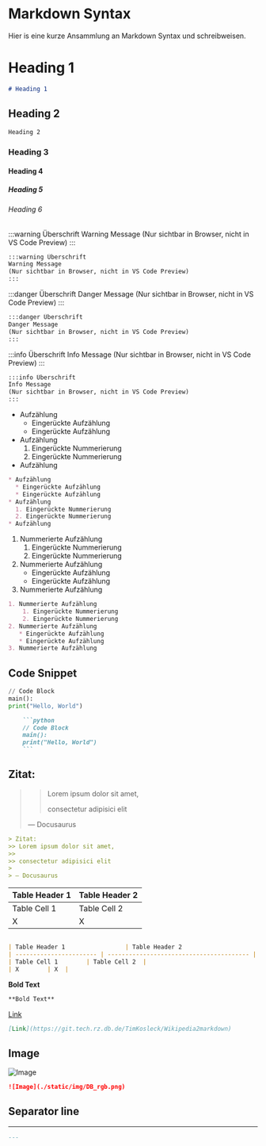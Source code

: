 # Markdown Syntax

Hier is eine kurze Ansammlung an Markdown Syntax und schreibweisen.

# Heading 1
```markdown
# Heading 1
```

## Heading 2
```markdown
Heading 2
```

### Heading 3
#### Heading 4
##### Heading 5
###### Heading 6

:::warning Überschrift
Warning Message 
(Nur sichtbar in Browser, nicht in VS Code Preview)
:::
```markdown
:::warning Überschrift
Warning Message 
(Nur sichtbar in Browser, nicht in VS Code Preview)
:::
```

:::danger Überschrift
Danger Message 
(Nur sichtbar in Browser, nicht in VS Code Preview)
:::

```markdown
:::danger Überschrift
Danger Message
(Nur sichtbar in Browser, nicht in VS Code Preview)
:::
```

:::info Überschrift
Info Message
(Nur sichtbar in Browser, nicht in VS Code Preview)
:::

```markdown
:::info Überschrift
Info Message
(Nur sichtbar in Browser, nicht in VS Code Preview)
:::
```

* Aufzählung
  * Eingerückte Aufzählung
  * Eingerückte Aufzählung
* Aufzählung
  1. Eingerückte Nummerierung
  2. Eingerückte Nummerierung
* Aufzählung

```markdown
* Aufzählung
  * Eingerückte Aufzählung
  * Eingerückte Aufzählung
* Aufzählung
  1. Eingerückte Nummerierung
  2. Eingerückte Nummerierung
* Aufzählung
```

1. Nummerierte Aufzählung
    1. Eingerückte Nummerierung
    2. Eingerückte Nummerierung
2. Nummerierte Aufzählung
   * Eingerückte Aufzählung
   * Eingerückte Aufzählung
3. Nummerierte Aufzählung

```markdown
1. Nummerierte Aufzählung
    1. Eingerückte Nummerierung
    2. Eingerückte Nummerierung
2. Nummerierte Aufzählung
   * Eingerückte Aufzählung
   * Eingerückte Aufzählung
3. Nummerierte Aufzählung
```

## Code Snippet

```python
// Code Block
main():
print("Hello, World")
```

```markdown
    ```python
    // Code Block
    main():
    print("Hello, World")
    ```
```


## Zitat:
>> Lorem ipsum dolor sit amet,
>>
>> consectetur adipisici elit
>
> — Docusaurus

```markdown
> Zitat:
>> Lorem ipsum dolor sit amet,
>>
>> consectetur adipisici elit
>
> — Docusaurus
```

| Table Header 1                 | Table Header 2                              |
| ----------------------- | ---------------------------------------- |
| Table Cell 1        | Table Cell 2  |
| X        | X  |

```markdown

| Table Header 1                 | Table Header 2                              |
| ----------------------- | ---------------------------------------- |
| Table Cell 1        | Table Cell 2  |
| X        | X  |

```

**Bold Text**

```markdown
**Bold Text**
```

[Link](https://git.tech.rz.db.de/TimKosleck/Wikipedia2markdown)

```markdown
[Link](https://git.tech.rz.db.de/TimKosleck/Wikipedia2markdown)
```

## Image

![Image](./static/img/DB_rgb.png)

```markdown
![Image](./static/img/DB_rgb.png)
```

## Separator line

---

```markdown
---
```
